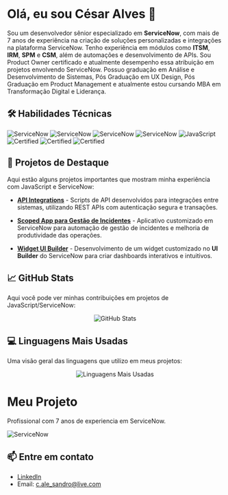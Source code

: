 # Olá, eu sou César Alves 👋

Sou um desenvolvedor sênior especializado em **ServiceNow**, com mais de 7 anos de experiência na criação de soluções personalizadas e integrações na plataforma ServiceNow. Tenho experiência em módulos como **ITSM**, **IRM**, **SPM** e **CSM**, além de automações e desenvolvimento de APIs. Sou Product Owner certificado e atualmente desempenho essa atribuição em projetos envolvendo ServiceNow. Possuo graduação em Análise e Desenvolvimento de Sistemas, Pós Graduação em UX Design, Pós Graduação em Product Management e atualmente estou cursando MBA em Transformação Digital e Liderança. 

## 🛠 Habilidades Técnicas
![ServiceNow](https://img.shields.io/badge/ServiceNow-ITSM-green?logo=servicenow&logoColor=white)
![ServiceNow](https://img.shields.io/badge/ServiceNow-IRM-green?logo=servicenow&logoColor=white)
![ServiceNow](https://img.shields.io/badge/ServiceNow-SPM-green?logo=servicenow&logoColor=white)
![ServiceNow](https://img.shields.io/badge/ServiceNow-CSM-green?logo=servicenow&logoColor=white)
![JavaScript](https://img.shields.io/badge/Language-JavaScript-yellow?logo=javascript&logoColor=black)
![Certified](https://img.shields.io/badge/Certified-SPOPC-blue?logo=scrum&logoColor=white)
![Certified](https://img.shields.io/badge/Certified-SFPC-blue?logo=scrum&logoColor=white)
![Certified](https://img.shields.io/badge/Certified-Lean-blue?logo=lean&logoColor=white)

## 🚀 Projetos de Destaque
Aqui estão alguns projetos importantes que mostram minha experiência com JavaScript e ServiceNow:

- **[API Integrations](https://github.com/itsmeCALVES/API-Integrations)** - Scripts de API desenvolvidos para integrações entre sistemas, utilizando REST APIs com autenticação segura e transações.
  
- **[Scoped App para Gestão de Incidentes](https://github.com/itsmeCALVES/Scoped-App-Incidents)** - Aplicativo customizado em ServiceNow para automação de gestão de incidentes e melhoria de produtividade das operações.

- **[Widget UI Builder](https://github.com/itsmeCALVES/ServiceNow-UI-Builder)** - Desenvolvimento de um widget customizado no **UI Builder** do ServiceNow para criar dashboards interativos e intuitivos.

## 📈 GitHub Stats
Aqui você pode ver minhas contribuições em projetos de JavaScript/ServiceNow:

<p align="center">
  <img src="https://github-readme-stats.vercel.app/api?username=itsmeCALVES&show_icons=true&theme=radical&hide_border=true" alt="GitHub Stats">
</p>

## 💻 Linguagens Mais Usadas
Uma visão geral das linguagens que utilizo em meus projetos:

<p align="center">
  <img src="https://github-readme-stats.vercel.app/api/top-langs/?username=itsmeCALVES&layout=compact&theme=radical&hide_border=true&token=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" alt="Linguagens Mais Usadas">
</p>


# Meu Projeto
Profissional com 7 anos de experiencia em ServiceNow.

![ServiceNow](https://img.shields.io/badge/ServiceNow-Developer-blue?logo=servicenow&logoColor=white)





## 📫 Entre em contato
- [LinkedIn](https://www.linkedin.com/in/cesaralessandroalves)
- Email: c.ale_sandro@live.com
